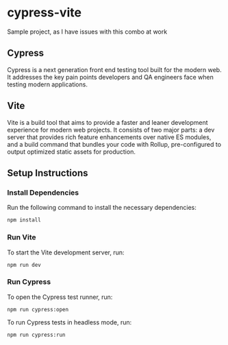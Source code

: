 # cypress-vite
Sample project, as I have issues with this combo at work

## Cypress
Cypress is a next generation front end testing tool built for the modern web. It addresses the key pain points developers and QA engineers face when testing modern applications.

## Vite
Vite is a build tool that aims to provide a faster and leaner development experience for modern web projects. It consists of two major parts: a dev server that provides rich feature enhancements over native ES modules, and a build command that bundles your code with Rollup, pre-configured to output optimized static assets for production.

## Setup Instructions

### Install Dependencies
Run the following command to install the necessary dependencies:
```
npm install
```

### Run Vite
To start the Vite development server, run:
```
npm run dev
```

### Run Cypress
To open the Cypress test runner, run:
```
npm run cypress:open
```
To run Cypress tests in headless mode, run:
```
npm run cypress:run
```
